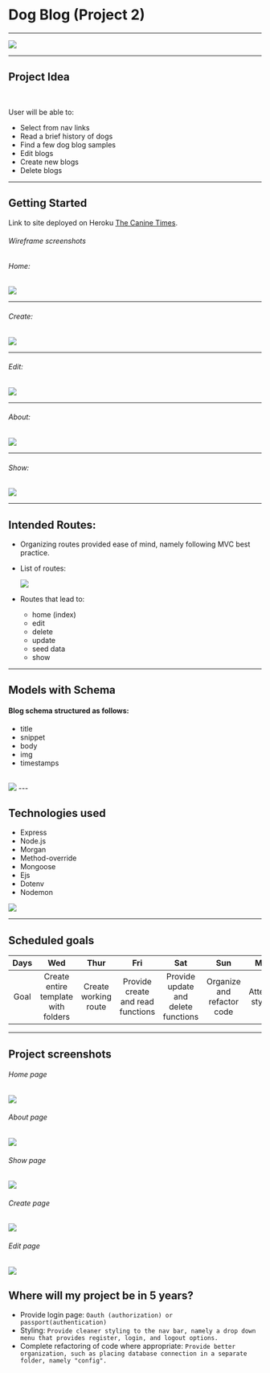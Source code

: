# Dog Blog (Project 2)
---
<img src="https://media.istockphoto.com/photos/crazy-looking-black-and-white-border-collie-dog-say-looking-intently-picture-id1213516345?k=20&m=1213516345&s=612x612&w=0&h=_XUSwcrXe5HjI2QEby0ex6Tl1fB_YJUzUU8o2cUt0YA=">

---
## Project Idea
<br>

User will be able to:

- Select from nav links
- Read a brief history of dogs
- Find a few dog blog samples
- Edit blogs
- Create new blogs
- Delete blogs

---

## Getting Started

Link to site deployed on Heroku [The Canine Times](https://dog-blog-1217.herokuapp.com/blogs).


###### Wireframe screenshots

###### Home:
<img src="https://i.imgur.com/GsjKWmW.png">

---
###### Create:
<img src="https://i.imgur.com/lL2Baxn.png">

---
###### Edit:
<img src="https://i.imgur.com/GHksHxn.png">

---
###### About:
<img src="https://i.imgur.com/oCEhqqN.png">

---
###### Show:
<img src="https://i.imgur.com/ttx64ut.png">

---

## Intended Routes:

- Organizing routes provided ease of mind, namely following MVC best practice.

- List of routes:

	<img src="https://i.imgur.com/B3OIa05.png">

- Routes that lead to:
  - home (index)
  - edit
  - delete
  - update
  - seed data
  - show
---

## Models with Schema

#### Blog schema structured as follows:

- title
- snippet
- body
- img
- timestamps
<br>
<img src="https://i.imgur.com/xtS6YVf.png">
---

## Technologies used

- Express
- Node.js
- Morgan
- Method-override
- Mongoose
- Ejs
- Dotenv
- Nodemon

<img src="https://i.imgur.com/shVohx0.png">

---
## Scheduled goals

| Days | Wed | Thur | Fri | Sat | Sun | Mon | Tue | Wed |
| :---: | :---: | :---: | :---: | :---: | :---: | :---: | :---: | :---: |
| Goal | Create entire template with folders | Create working route | Provide create and read functions | Provide update and delete functions | Organize and refactor code  | Attempt styling | Deploy to Heroku | Prepare project presentation |
---
## Project screenshots
###### Home page
<img src="https://i.imgur.com/5fcHV4M.png">

###### About page
<img src="https://i.imgur.com/8DY5iC1.png">

###### Show page
<img src="https://i.imgur.com/21BiaiG.png">

###### Create page
<img src="https://i.imgur.com/ysr0bCU.png">

###### Edit page
<img src="https://i.imgur.com/VoN7erR.png">

## Where will my project be in 5 years?
- Provide login page:
    ```Oauth (authorization) or passport(authentication)```
    <br>
- Styling:
    ```Provide cleaner styling to the nav bar, namely a drop down menu that provides register, login, and logout options.```
    <br>
- Complete refactoring of code where appropriate:
    ```Provide better organization, such as placing database connection in a separate folder, namely "config".```